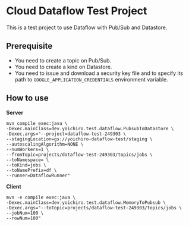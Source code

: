 # Cloud Dataflow Test Project

This is a test project to use Dataflow with Pub/Sub and Datastore.

## Prerequisite

* You need to create a topic on Pub/Sub.
* You need to create a kind on Datastore.
* You need to issue and download a security key file and to specify its path to `GOOGLE_APPLICATION_CREDENTIALS` environment variable.

## How to use

**Server**

```
mvn compile exec:java \
-Dexec.mainClass=dev.yoichiro.test.dataflow.PubsubToDatastore \
-Dexec.args="--project=dataflow-test-249303 \ 
--stagingLocation=gs://yoichiro-dataflow-test/staging \
--autoscalingAlgorithm=NONE \
--numWorkers=1 \
--fromTopic=projects/dataflow-test-249303/topics/jobs \
--toNamespace= \
--toKind=jobs \
--toNamePrefix=df \
--runner=DataflowRunner"
```

**Client**

```
mvn -e compile exec:java \
-Dexec.mainClass=dev.yoichiro.test.dataflow.MemoryToPubsub \
-Dexec.args="--toTopic=projects/dataflow-test-249303/topics/jobs \
--jobNum=100 \
--rowNum=100"
```
